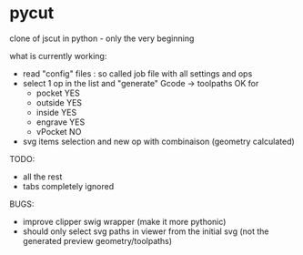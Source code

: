 # pycut
clone of jscut  in python - only the very beginning


what is currently working:
- read "config" files : so called job file with all settings and ops
- select 1 op in the list and "generate" Gcode -> toolpaths OK for
   + pocket   YES
   + outside  YES
   + inside   YES
   + engrave  YES
   + vPocket   NO
- svg items selection and new op with combinaison (geometry calculated)



TODO:
- all the rest
- tabs completely ignored


BUGS:
- improve clipper swig wrapper (make it more pythonic)
- should only select svg paths in viewer from the initial svg (not the generated preview geometry/toolpaths)